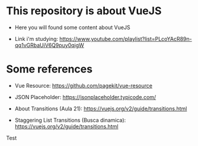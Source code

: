 # This repository is about VueJS

- Here you will found some content about VueJS

- Link i'm studying: https://www.youtube.com/playlist?list=PLcoYAcR89n-qq1vGRbaUiV6Q9puy0qigW

# Some references

- Vue Resource: https://github.com/pagekit/vue-resource

- JSON Placeholder: https://jsonplaceholder.typicode.com/

- About Transitions (Aula 21): https://vuejs.org/v2/guide/transitions.html

- Staggering List Transitions (Busca dinamica): https://vuejs.org/v2/guide/transitions.html

Test